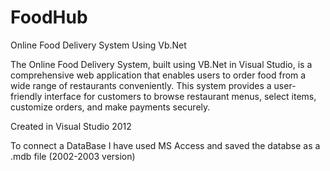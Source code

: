 # FoodHub
Online Food Delivery System Using Vb.Net


The Online Food Delivery System, built using VB.Net in Visual Studio, is a comprehensive web application that enables users to order food from a wide range of restaurants conveniently. This system provides a user-friendly interface for customers to browse restaurant menus, select items, customize orders, and make payments securely.

Created in Visual Studio 2012

To connect a DataBase I have used MS Access and saved the databse as a .mdb file (2002-2003 version)
